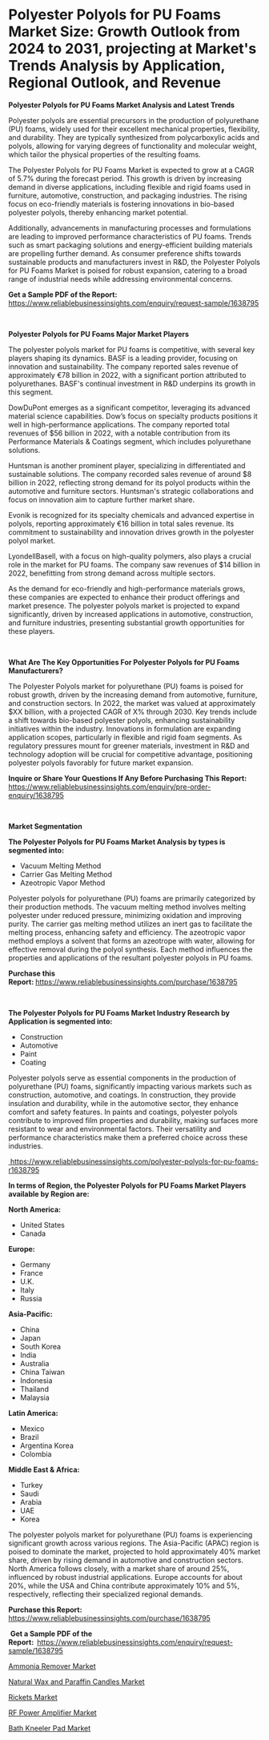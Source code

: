 <p><h1>Polyester Polyols for PU Foams Market Size: Growth Outlook from 2024 to 2031, projecting at Market's Trends Analysis by Application, Regional Outlook, and Revenue</h1></p><p><strong>Polyester Polyols for PU Foams Market Analysis and Latest Trends</strong></p>
<p><p>Polyester polyols are essential precursors in the production of polyurethane (PU) foams, widely used for their excellent mechanical properties, flexibility, and durability. They are typically synthesized from polycarboxylic acids and polyols, allowing for varying degrees of functionality and molecular weight, which tailor the physical properties of the resulting foams.</p><p>The Polyester Polyols for PU Foams Market is expected to grow at a CAGR of 5.7% during the forecast period. This growth is driven by increasing demand in diverse applications, including flexible and rigid foams used in furniture, automotive, construction, and packaging industries. The rising focus on eco-friendly materials is fostering innovations in bio-based polyester polyols, thereby enhancing market potential. </p><p>Additionally, advancements in manufacturing processes and formulations are leading to improved performance characteristics of PU foams. Trends such as smart packaging solutions and energy-efficient building materials are propelling further demand. As consumer preference shifts towards sustainable products and manufacturers invest in R&D, the Polyester Polyols for PU Foams Market is poised for robust expansion, catering to a broad range of industrial needs while addressing environmental concerns.</p></p>
<p><strong>Get a Sample PDF of the Report:&nbsp;</strong> <a href="https://www.reliablebusinessinsights.com/enquiry/request-sample/1638795?utm_campaign=1113&utm_medium=2&utm_source=Github&utm_content=ia&utm_term=25092024&utm_id=polyester-polyols-for-pu-foams">https://www.reliablebusinessinsights.com/enquiry/request-sample/1638795</a></p>
<p>&nbsp;</p>
<p><strong>Polyester Polyols for PU Foams Major Market Players</strong></p>
<p><p>The polyester polyols market for PU foams is competitive, with several key players shaping its dynamics. BASF is a leading provider, focusing on innovation and sustainability. The company reported sales revenue of approximately €78 billion in 2022, with a significant portion attributed to polyurethanes. BASF's continual investment in R&D underpins its growth in this segment.</p><p>DowDuPont emerges as a significant competitor, leveraging its advanced material science capabilities. Dow’s focus on specialty products positions it well in high-performance applications. The company reported total revenues of $56 billion in 2022, with a notable contribution from its Performance Materials & Coatings segment, which includes polyurethane solutions.</p><p>Huntsman is another prominent player, specializing in differentiated and sustainable solutions. The company recorded sales revenue of around $8 billion in 2022, reflecting strong demand for its polyol products within the automotive and furniture sectors. Huntsman's strategic collaborations and focus on innovation aim to capture further market share.</p><p>Evonik is recognized for its specialty chemicals and advanced expertise in polyols, reporting approximately €16 billion in total sales revenue. Its commitment to sustainability and innovation drives growth in the polyester polyol market.</p><p>LyondellBasell, with a focus on high-quality polymers, also plays a crucial role in the market for PU foams. The company saw revenues of $14 billion in 2022, benefitting from strong demand across multiple sectors.</p><p>As the demand for eco-friendly and high-performance materials grows, these companies are expected to enhance their product offerings and market presence. The polyester polyols market is projected to expand significantly, driven by increased applications in automotive, construction, and furniture industries, presenting substantial growth opportunities for these players.</p></p>
<p>&nbsp;</p>
<p><strong>What Are The Key Opportunities For Polyester Polyols for PU Foams Manufacturers?</strong></p>
<p><p>The Polyester Polyols market for polyurethane (PU) foams is poised for robust growth, driven by the increasing demand from automotive, furniture, and construction sectors. In 2022, the market was valued at approximately $XX billion, with a projected CAGR of X% through 2030. Key trends include a shift towards bio-based polyester polyols, enhancing sustainability initiatives within the industry. Innovations in formulation are expanding application scopes, particularly in flexible and rigid foam segments. As regulatory pressures mount for greener materials, investment in R&D and technology adoption will be crucial for competitive advantage, positioning polyester polyols favorably for future market expansion.</p></p>
<p><strong>Inquire or Share Your Questions If Any Before Purchasing This Report:</strong> <a href="https://www.reliablebusinessinsights.com/enquiry/pre-order-enquiry/1638795?utm_campaign=1113&utm_medium=2&utm_source=Github&utm_content=ia&utm_term=25092024&utm_id=polyester-polyols-for-pu-foams">https://www.reliablebusinessinsights.com/enquiry/pre-order-enquiry/1638795</a></p>
<p>&nbsp;</p>
<p><strong>Market Segmentation</strong></p>
<p><strong>The Polyester Polyols for PU Foams Market Analysis by types is segmented into:</strong></p>
<p><ul><li>Vacuum Melting Method</li><li>Carrier Gas Melting Method</li><li>Azeotropic Vapor Method</li></ul></p>
<p><p>Polyester polyols for polyurethane (PU) foams are primarily categorized by their production methods. The vacuum melting method involves melting polyester under reduced pressure, minimizing oxidation and improving purity. The carrier gas melting method utilizes an inert gas to facilitate the melting process, enhancing safety and efficiency. The azeotropic vapor method employs a solvent that forms an azeotrope with water, allowing for effective removal during the polyol synthesis. Each method influences the properties and applications of the resultant polyester polyols in PU foams.</p></p>
<p><strong>Purchase this Report:&nbsp;</strong><a href="https://www.reliablebusinessinsights.com/purchase/1638795?utm_campaign=1113&utm_medium=2&utm_source=Github&utm_content=ia&utm_term=25092024&utm_id=polyester-polyols-for-pu-foams">https://www.reliablebusinessinsights.com/purchase/1638795</a></p>
<p>&nbsp;</p>
<p><strong>The Polyester Polyols for PU Foams Market Industry Research by Application is segmented into:</strong></p>
<p><ul><li>Construction</li><li>Automotive</li><li>Paint</li><li>Coating</li></ul></p>
<p><p>Polyester polyols serve as essential components in the production of polyurethane (PU) foams, significantly impacting various markets such as construction, automotive, and coatings. In construction, they provide insulation and durability, while in the automotive sector, they enhance comfort and safety features. In paints and coatings, polyester polyols contribute to improved film properties and durability, making surfaces more resistant to wear and environmental factors. Their versatility and performance characteristics make them a preferred choice across these industries.</p></p>
<p><a href="https://www.reliablebusinessinsights.com/polyester-polyols-for-pu-foams-r1638795?utm_campaign=1113&utm_medium=2&utm_source=Github&utm_content=ia&utm_term=25092024&utm_id=polyester-polyols-for-pu-foams">&nbsp;https://www.reliablebusinessinsights.com/polyester-polyols-for-pu-foams-r1638795</a></p>
<p><strong>In terms of Region, the Polyester Polyols for PU Foams Market Players available by Region are:</strong></p>
<p>
    <p> <strong> North America: </strong>
        <ul>
            <li>United States</li>
            <li>Canada</li>
        </ul>
        </p> 
    <p> <strong> Europe: </strong>
        <ul>
            <li>Germany</li>
            <li>France</li>
            <li>U.K.</li>
            <li>Italy</li>
            <li>Russia</li>
        </ul>
        </p> 
    <p> <strong> Asia-Pacific: </strong>
        <ul>
            <li>China</li>
            <li>Japan</li>
            <li>South Korea</li>
            <li>India</li>
            <li>Australia</li>
            <li>China Taiwan</li>
            <li>Indonesia</li>
            <li>Thailand</li>
            <li>Malaysia</li>
        </ul>
        </p> 
    <p> <strong> Latin America: </strong>
        <ul>
            <li>Mexico</li>
            <li>Brazil</li>
            <li>Argentina Korea</li>
            <li>Colombia</li>
        </ul>
        </p> 
    <p> <strong> Middle East & Africa: </strong>
        <ul>
            <li>Turkey</li>
            <li>Saudi</li>
            <li>Arabia</li>
            <li>UAE</li>
            <li>Korea</li>
        </ul>
    </p>
    </p>
<p><p>The polyester polyols market for polyurethane (PU) foams is experiencing significant growth across various regions. The Asia-Pacific (APAC) region is poised to dominate the market, projected to hold approximately 40% market share, driven by rising demand in automotive and construction sectors. North America follows closely, with a market share of around 25%, influenced by robust industrial applications. Europe accounts for about 20%, while the USA and China contribute approximately 10% and 5%, respectively, reflecting their specialized regional demands.</p></p>
<p><strong>Purchase this Report: </strong><a href="https://www.reliablebusinessinsights.com/purchase/1638795?utm_campaign=1113&utm_medium=2&utm_source=Github&utm_content=ia&utm_term=25092024&utm_id=polyester-polyols-for-pu-foams">https://www.reliablebusinessinsights.com/purchase/1638795</a></p>
<p>&nbsp;<strong>Get a Sample PDF of the Report:&nbsp;&nbsp;</strong><a href="https://www.reliablebusinessinsights.com/enquiry/request-sample/1638795?utm_campaign=1113&utm_medium=2&utm_source=Github&utm_content=ia&utm_term=25092024&utm_id=polyester-polyols-for-pu-foams">https://www.reliablebusinessinsights.com/enquiry/request-sample/1638795</a></p>
<p><strong></strong></p>
<p><p><a href="https://issuu.com/reportprime-2/docs/ammonia-remover-market-size-2030.pp_e52c3de2837ae0?utm_campaign=1113&utm_medium=2&utm_source=Github&utm_content=ia&utm_term=25092024&utm_id=polyester-polyols-for-pu-foams">Ammonia Remover Market</a></p><p><a href="https://medium.com/@gretacorwin/natural-wax-and-paraffin-candles-market-insights-product-type-application-trends-and-regional-7ae943744b60?postPublishedType=repub&utm_campaign=1113&utm_medium=2&utm_source=Github&utm_content=ia&utm_term=25092024&utm_id=polyester-polyols-for-pu-foams">Natural Wax and Paraffin Candles Market</a></p><p><a href="https://www.linkedin.com/pulse/pioneering-growth-analyzing-global-rickets-market-dynamics-tse7e?trackingId=9MD11UUIT5KD7qrSdFoDrA%3D%3D&utm_campaign=1113&utm_medium=2&utm_source=Github&utm_content=ia&utm_term=25092024&utm_id=polyester-polyols-for-pu-foams">Rickets Market</a></p><p><a href="https://www.linkedin.com/pulse/strategic-insights-global-rf-power-amplifier-market-trends-2024-jbcrc?trackingId=hEdvuTEJQIa5ZDUhpbek0w%3D%3D&utm_campaign=1113&utm_medium=2&utm_source=Github&utm_content=ia&utm_term=25092024&utm_id=polyester-polyols-for-pu-foams">RF Power Amplifier Market</a></p><p><a href="https://issuu.com/reportprime-2/docs/bath-kneeler-pad-market-size-2030.p_64b85abc38137d?utm_campaign=1113&utm_medium=2&utm_source=Github&utm_content=ia&utm_term=25092024&utm_id=polyester-polyols-for-pu-foams">Bath Kneeler Pad Market</a></p></p>